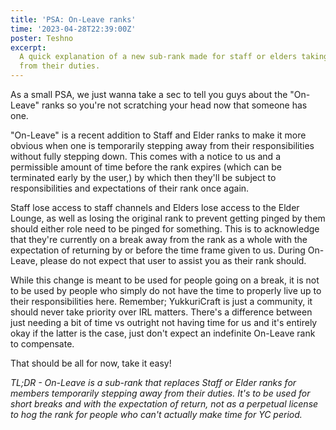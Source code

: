 ```yaml
---
title: 'PSA: On-Leave ranks'
time: '2023-04-28T22:39:00Z'
poster: Teshno
excerpt:
  A quick explanation of a new sub-rank made for staff or elders taking a break
  from their duties.
---
```


As a small PSA, we just wanna take a sec to tell you guys about the "On-Leave"
ranks so you're not scratching your head now that someone has one.

"On-Leave" is a recent addition to Staff and Elder ranks to make it more obvious
when one is temporarily stepping away from their responsibilities without fully
stepping down. This comes with a notice to us and a permissible amount of time
before the rank expires (which can be terminated early by the user,) by which
then they'll be subject to responsibilities and expectations of their rank once
again.

Staff lose access to staff channels and Elders lose access to the Elder Lounge,
as well as losing the original rank to prevent getting pinged by them should
either role need to be pinged for something. This is to acknowledge that they're
currently on a break away from the rank as a whole with the expectation of
returning by or before the time frame given to us. During On-Leave, please do
not expect that user to assist you as their rank should.

While this change is meant to be used for people going on a break, it is not to
be used by people who simply do not have the time to properly live up to their
responsibilities here. Remember; YukkuriCraft is just a community, it should
never take priority over IRL matters. There's a difference between just needing
a bit of time vs outright not having time for us and it's entirely okay if the
latter is the case, just don't expect an indefinite On-Leave rank to compensate.

That should be all for now, take it easy!

_TL;DR - On-Leave is a sub-rank that replaces Staff or Elder ranks for members
temporarily stepping away from their duties. It's to be used for short breaks
and with the expectation of return, not as a perpetual license to hog the rank
for people who can't actually make time for YC period._

